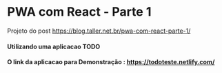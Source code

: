 # PWA com React - Parte 1

Projeto do post https://blog.taller.net.br/pwa-com-react-parte-1/
#### Utilizando uma aplicacao TODO
#### O link da aplicacao para Demonstração : https://todoteste.netlify.com/
